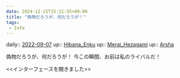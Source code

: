 ```yaml
---
date: 2024-12-21T15:21:55+09:00
title: "偽物だろうが、何だろうが！"
tags:
 - Info
---
```


daily:: [2022-09-07](Daily_Note/2022-09-07.md)
up:: [Hibana_Enku](../Bar/Novel/Nacaria/Hibana_Enku.md)
up:: [Merai_Hezagami](../Bar/Novel/Nacaria/Merai_Hezagami.md)
up:: [Arsha](../Bar/Novel/Nacaria/Arsha.md)

偽物だろうが、何だろうが！
今この瞬間、お前は私のライバルだ！

<<インターフェースを開きました>>